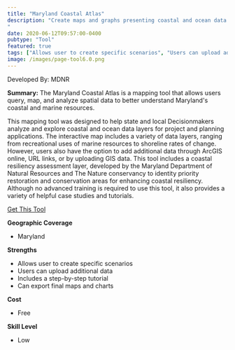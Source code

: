 ```yaml
---
title: "Maryland Coastal Atlas"
description: "Create maps and graphs presenting coastal and ocean data in Maryland
"
date: 2020-06-12T09:57:00-0400
pubtype: "Tool"
featured: true
tags: ["Allows user to create specific scenarios", "Users can upload additional data", "Includes a step-by-step tutorial", "Can export final maps and charts"]
image: /images/page-tool6.0.png
---
```

Developed By: MDNR

**Summary:** The Maryland Coastal Atlas is a mapping tool that allows users query, map, and analyze spatial data to better understand Maryland's coastal and marine resources. 

This mapping tool was designed to help state and local Decisionmakers analyze and explore coastal and ocean data layers for project and planning applications. The interactive map includes a variety of data layers, ranging from recreational uses of marine resources to shoreline rates of change. However, users also have the option to add additional data through ArcGIS online, URL links, or by uploading GIS data. This tool includes a coastal resiliency assessment layer, developed by the Maryland Department of Natural Resources and The Nature conservancy to identity priority restoration and conservation areas for enhancing coastal resiliency. Although no advanced training is required to use this tool, it also provides a variety of helpful case studies and tutorials.

<a href="https://gisapps.dnr.state.md.us/coastalatlas/WAB2/" target="_blank">Get This Tool</a>

__**Geographic Coverage**__
-  Maryland

__**Strengths**__
-  Allows user to create specific scenarios
-  Users can upload additional data
-  Includes a step-by-step tutorial
-  Can export final maps and charts

__**Cost**__
- Free

__**Skill Level**__
- Low
